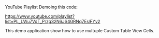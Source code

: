 YouTube Playlist Demoing this code:

https://www.youtube.com/playlist?list=PL_LWu7VdT_Przg32N6JS4GRNq7EslFYv2

This demo application show how to use multuple Custom Table View Cells.
